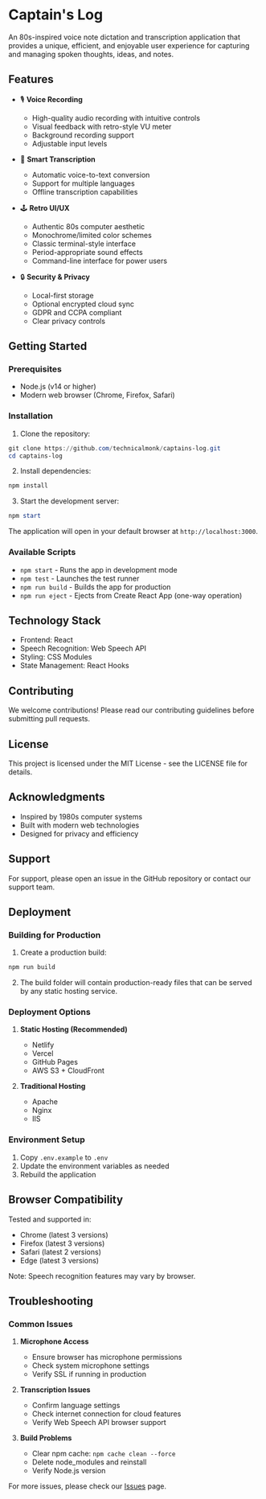 # Captain's Log

An 80s-inspired voice note dictation and transcription application that provides a unique, efficient, and enjoyable user experience for capturing and managing spoken thoughts, ideas, and notes.

## Features

- 🎙️ **Voice Recording**
  - High-quality audio recording with intuitive controls
  - Visual feedback with retro-style VU meter
  - Background recording support
  - Adjustable input levels

- 📝 **Smart Transcription**
  - Automatic voice-to-text conversion
  - Support for multiple languages
  - Offline transcription capabilities

- 🕹️ **Retro UI/UX**
  - Authentic 80s computer aesthetic
  - Monochrome/limited color schemes
  - Classic terminal-style interface
  - Period-appropriate sound effects
  - Command-line interface for power users

- 🔒 **Security & Privacy**
  - Local-first storage
  - Optional encrypted cloud sync
  - GDPR and CCPA compliant
  - Clear privacy controls

## Getting Started

### Prerequisites

- Node.js (v14 or higher)
- Modern web browser (Chrome, Firefox, Safari)

### Installation

1. Clone the repository:
```powershell
git clone https://github.com/technicalmonk/captains-log.git
cd captains-log
```

2. Install dependencies:
```powershell
npm install
```

3. Start the development server:
```powershell
npm start
```

The application will open in your default browser at `http://localhost:3000`.

### Available Scripts

- `npm start` - Runs the app in development mode
- `npm test` - Launches the test runner
- `npm run build` - Builds the app for production
- `npm run eject` - Ejects from Create React App (one-way operation)

## Technology Stack

- Frontend: React
- Speech Recognition: Web Speech API
- Styling: CSS Modules
- State Management: React Hooks

## Contributing

We welcome contributions! Please read our contributing guidelines before submitting pull requests.

## License

This project is licensed under the MIT License - see the LICENSE file for details.

## Acknowledgments

- Inspired by 1980s computer systems
- Built with modern web technologies
- Designed for privacy and efficiency

## Support

For support, please open an issue in the GitHub repository or contact our support team.

## Deployment

### Building for Production

1. Create a production build:
```powershell
npm run build
```

2. The build folder will contain production-ready files that can be served by any static hosting service.

### Deployment Options

1. **Static Hosting (Recommended)**
   - Netlify
   - Vercel
   - GitHub Pages
   - AWS S3 + CloudFront

2. **Traditional Hosting**
   - Apache
   - Nginx
   - IIS

### Environment Setup
1. Copy `.env.example` to `.env`
2. Update the environment variables as needed
3. Rebuild the application

## Browser Compatibility

Tested and supported in:
- Chrome (latest 3 versions)
- Firefox (latest 3 versions)
- Safari (latest 2 versions)
- Edge (latest 3 versions)

Note: Speech recognition features may vary by browser.

## Troubleshooting

### Common Issues

1. **Microphone Access**
   - Ensure browser has microphone permissions
   - Check system microphone settings
   - Verify SSL if running in production

2. **Transcription Issues**
   - Confirm language settings
   - Check internet connection for cloud features
   - Verify Web Speech API browser support

3. **Build Problems**
   - Clear npm cache: `npm cache clean --force`
   - Delete node_modules and reinstall
   - Verify Node.js version

For more issues, please check our [Issues](https://github.com/technicalmonk/captains-log/issues) page.
